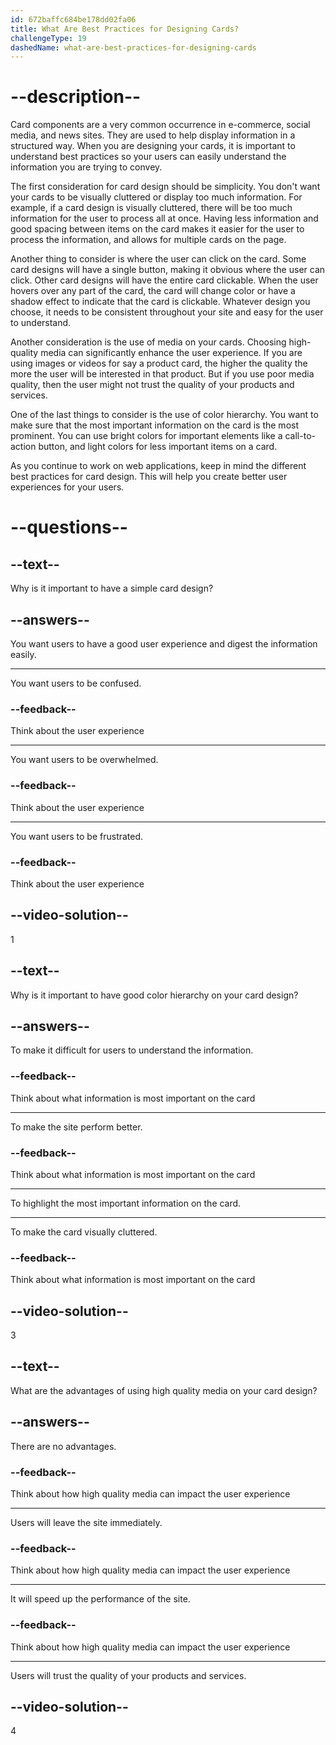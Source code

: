 ```yaml
---
id: 672baffc684be178dd02fa06
title: What Are Best Practices for Designing Cards?
challengeType: 19
dashedName: what-are-best-practices-for-designing-cards
---
```


# --description--

Card components are a very common occurrence in e-commerce, social media, and news sites. They are used to help display information in a structured way. When you are designing your cards, it is important to understand best practices so your users can easily understand the information you are trying to convey.

The first consideration for card design should be simplicity. You don't want your cards to be visually cluttered or display too much information. For example, if a card design is visually cluttered, there will be too much information for the user to process all at once. Having less information and good spacing between items on the card makes it easier for the user to process the information, and allows for multiple cards on the page.

Another thing to consider is where the user can click on the card. Some card designs will have a single button, making it obvious where the user can click. Other card designs will have the entire card clickable. When the user hovers over any part of the card, the card will change color or have a shadow effect to indicate that the card is clickable. Whatever design you choose, it needs to be consistent throughout your site and easy for the user to understand. 

Another consideration is the use of media on your cards. Choosing high-quality media can significantly enhance the user experience. If you are using images or videos for say a product card, the higher the quality the more the user will be interested in that product. But if you use poor media quality, then the user might not trust the quality of your products and services. 

One of the last things to consider is the use of color hierarchy. You want to make sure that the most important information on the card is the most prominent. You can use bright colors for important elements like a call-to-action button, and light colors for less important items on a card.

As you continue to work on web applications, keep in mind the different best practices for card design. This will help you create better user experiences for your users.

# --questions--

## --text--

Why is it important to have a simple card design?

## --answers--

You want users to have a good user experience and digest the information easily.

---

You want users to be confused.

### --feedback--

Think about the user experience

---

You want users to be overwhelmed.

### --feedback--

Think about the user experience

---

You want users to be frustrated.

### --feedback--

Think about the user experience

## --video-solution--

1

## --text--

Why is it important to have good color hierarchy on your card design?

## --answers--

To make it difficult for users to understand the information.

### --feedback--

Think about what information is most important on the card

---

To make the site perform better.

### --feedback--

Think about what information is most important on the card

---

To highlight the most important information on the card.

---

To make the card visually cluttered.

### --feedback--

Think about what information is most important on the card

## --video-solution--

3

## --text--

What are the advantages of using high quality media on your card design?

## --answers--

There are no advantages.

### --feedback--

Think about how high quality media can impact the user experience

---

Users will leave the site immediately.

### --feedback--

Think about how high quality media can impact the user experience

---

It will speed up the performance of the site.

### --feedback--

Think about how high quality media can impact the user experience

---

Users will trust the quality of your products and services.

## --video-solution--

4
